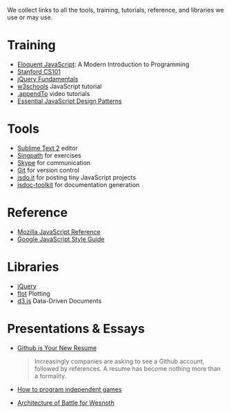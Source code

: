 We collect links to all the tools, training, tutorials, reference, and libraries we use or may use.

# Training

* [Eloquent JavaScript](http://eloquentjavascript.net/): A Modern Introduction to Programming
* [Stanford CS101](http://www.stanford.edu/class/cs101/)
* [jQuery Fundamentals](http://jqfundamentals.com/book/)
* [w3schools](http://www.w3schools.com/js/default.asp) JavaScript tutorial
* [.appendTo](http://learn.appendto.com/lessons) video tutorials
* [Essential JavaScript Design Patterns](http://addyosmani.com/resources/essentialjsdesignpatterns/book/#designpatternsjavascript)

# Tools

* [Sublime Text 2](http://www.sublimetext.com/2) editor
* [Singpath](http://www.singpath.com/) for exercises
* [Skype](http://www.skype.com/intl/en/welcomeback/) for communication
* [Git](http://git-scm.com/) for version control
* [jsdo.it](http://jsdo.it/) for posting tiny JavaScript projects
* [jsdoc-toolkit](http://code.google.com/p/jsdoc-toolkit/) for documentation generation

# Reference

* [Mozilla JavaScript Reference](https://developer.mozilla.org/en/JavaScript/Reference)
* [Google JavaScript Style Guide](http://google-styleguide.googlecode.com/svn/trunk/javascriptguide.xml)

# Libraries

* [jQuery](http://jquery.com/)
* [flot](http://code.google.com/p/flot/) Plotting
* [d3.js](http://mbostock.github.com/d3/) Data-Driven Documents

# Presentations & Essays

* [Github is Your New Resume](http://code.dblock.org/ShowPost.aspx?id=232) 
	> Increasingly companies are asking to see a Github account, followed by references. A resume has become nothing more than a formality.

* [How to program independent games](http://the-witness.net/news/2011/06/how-to-program-independent-games/)
* [Architecture of Battle for Wesnoth](http://www.aosabook.org/en/wesnoth.html)